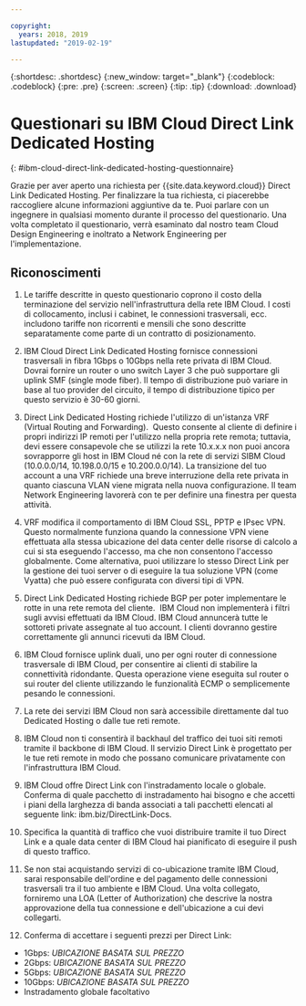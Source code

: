 ```yaml
---

copyright:
  years: 2018, 2019
lastupdated: "2019-02-19"

---
```


{:shortdesc: .shortdesc}
{:new_window: target="_blank"}
{:codeblock: .codeblock}
{:pre: .pre}
{:screen: .screen}
{:tip: .tip}
{:download: .download}

# Questionari su IBM Cloud Direct Link Dedicated Hosting
{: #ibm-cloud-direct-link-dedicated-hosting-questionnaire}

Grazie per aver aperto una richiesta per {{site.data.keyword.cloud}} Direct Link Dedicated Hosting. Per finalizzare la tua richiesta, ci piacerebbe raccogliere alcune informazioni aggiuntive da te. Puoi parlare con un ingegnere in qualsiasi momento durante il processo del questionario. Una volta completato il questionario, verrà esaminato dal nostro team Cloud Design Engineering e inoltrato a Network Engineering per l'implementazione.

## Riconoscimenti

1. Le tariffe descritte in questo questionario coprono il costo della terminazione del servizio nell'infrastruttura della rete IBM Cloud. I costi di collocamento, inclusi i cabinet, le connessioni trasversali, ecc. includono tariffe non ricorrenti e mensili che sono descritte separatamente come parte di un contratto di posizionamento.

2. IBM Cloud Direct Link Dedicated Hosting fornisce connessioni trasversali in fibra 1Gbps o 10Gbps nella rete privata di IBM Cloud. Dovrai fornire un router o uno switch Layer 3 che può supportare gli uplink SMF (single mode fiber). Il tempo di distribuzione può variare in base al tuo provider del circuito, il tempo di distribuzione tipico per questo servizio è 30-60 giorni.

3. Direct Link Dedicated Hosting richiede l'utilizzo di un'istanza VRF (Virtual Routing and Forwarding).  Questo consente al cliente di definire i propri indirizzi IP remoti per l'utilizzo nella propria rete remota; tuttavia, devi essere consapevole che se utilizzi la rete 10.x.x.x non puoi ancora sovrapporre gli host in IBM Cloud né con la rete di servizi SIBM Cloud (10.0.0.0/14, 10.198.0.0/15 e 10.200.0.0/14). La transizione del tuo account a una VRF richiede una breve interruzione della rete privata in quanto ciascuna VLAN viene migrata nella nuova configurazione. Il team Network Engineering lavorerà con te per definire una finestra per questa attività.

4. VRF modifica il comportamento di IBM Cloud SSL, PPTP e IPsec VPN. Questo normalmente funziona quando la connessione VPN viene effettuata alla stessa ubicazione del data center delle risorse di calcolo a cui si sta eseguendo l'accesso, ma che non consentono l'accesso globalmente.  Come alternativa, puoi utilizzare lo stesso Direct Link per la gestione dei tuoi server o di eseguire la tua soluzione VPN (come Vyatta) che può essere configurata con diversi tipi di VPN. 

5. Direct Link Dedicated Hosting richiede BGP per poter implementare le rotte in una rete remota del cliente.  IBM Cloud non implementerà i filtri sugli avvisi effettuati da IBM Cloud. IBM Cloud annuncerà tutte le sottoreti private assegnate al tuo account. I clienti dovranno gestire correttamente gli annunci ricevuti da IBM Cloud.

6. IBM Cloud fornisce uplink duali, uno per ogni router di connessione trasversale di IBM Cloud, per consentire ai clienti di stabilire la connettività ridondante. Questa operazione viene eseguita sul router o sui router del cliente utilizzando le funzionalità ECMP o semplicemente pesando le connessioni.

7. La rete dei servizi IBM Cloud non sarà accessibile direttamente dal tuo Dedicated Hosting o dalle tue reti remote.

8. IBM Cloud non ti consentirà il backhaul del traffico dei tuoi siti remoti tramite il backbone di IBM Cloud. Il servizio Direct Link è progettato per le tue reti remote in modo che possano comunicare privatamente con l'infrastruttura IBM Cloud.

9. IBM Cloud offre Direct Link con l'instradamento locale o globale. Conferma di quale pacchetto di instradamento hai bisogno e che accetti i piani della larghezza di banda associati a tali pacchetti elencati al seguente link: ibm.biz/DirectLink-Docs.

10. Specifica la quantità di traffico che vuoi distribuire tramite il tuo Direct Link e a quale data center di IBM Cloud hai pianificato di eseguire il push di questo traffico.

11. Se non stai acquistando servizi di co-ubicazione tramite IBM Cloud, sarai responsabile dell'ordine e del pagamento delle connessioni trasversali tra il tuo ambiente e IBM Cloud. Una volta collegato, forniremo una LOA (Letter of Authorization) che descrive la nostra approvazione della tua connessione e dell'ubicazione a cui devi collegarti.

12. Conferma di accettare i seguenti prezzi per Direct Link:
 * 1Gbps: _UBICAZIONE BASATA SUL PREZZO_ 
* 2Gbps: _UBICAZIONE BASATA SUL PREZZO_
* 5Gbps: _UBICAZIONE BASATA SUL PREZZO_
* 10Gbps: _UBICAZIONE BASATA SUL PREZZO_
* Instradamento globale facoltativo
